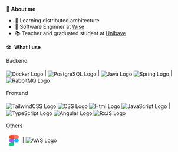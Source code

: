 🚀 __About me__
- 🌱 Learning distributed architecture
- 💼 Software Enginner at <a href="https://www.wises.com.br/" target="_blank">Wise</a>
- 📚 Teacher and graduated student at <a href="https://unibave.net/" target="_blank">Unibave</a>

🛠 &nbsp;__What I use__
<div>
  Backend<br><br>
  <img align="center" alt="Docker Logo" height="30" width="40" src="https://icongr.am/devicon/docker-original.svg?size=128&color=currentColor">
  |
  <img align="center" alt="PostgreSQL Logo" height="30" width="40" src="https://icongr.am/devicon/postgresql-original.svg" >
  |
  <img align="center" alt="Java Logo" height="30" width="40" src="https://icongr.am/devicon/java-original.svg?size=128&color=currentColor">
  <img align="center" alt="Spring Logo" height="30" width="40" src="https://cdn.jsdelivr.net/gh/devicons/devicon@latest/icons/spring/spring-original.svg" />
  |
  <img align="center" alt="RabbitMQ Logo" height="30" width="40" src="https://cdn.jsdelivr.net/gh/devicons/devicon@latest/icons/rabbitmq/rabbitmq-original.svg" />
  <br><br>Frontend<br><br>
  <img align="center" alt="TailwindCSS Logo" height="30" width="40" src="https://upload.wikimedia.org/wikipedia/commons/d/d5/Tailwind_CSS_Logo.svg">
  <img align="center" alt="CSS Logo" height="30" width="40" src="https://icongr.am/devicon/css3-original.svg?size=128&color=currentColor">
  <img align="center" alt="Html Logo" height="30" width="40" src="https://icongr.am/devicon/html5-original.svg?size=128&color=currentColor">
  <img align="center" alt="JavaScript Logo" height="30" width="40" src="https://icongr.am/devicon/javascript-original.svg?size=128&color=currentColor">
  |
  <img align="center" alt="TypeScript Logo" height="30" width="40" src="https://icongr.am/devicon/typescript-plain.svg?size=128&color=currentColor">
  <img align="center" alt="Angular Logo" height="30" width="40" src="https://icongr.am/devicon/angularjs-plain.svg?size=128&color=ee0918">
  <img align="center" alt="RxJS Logo" height="30" width="40" src="https://cdn.jsdelivr.net/gh/devicons/devicon@latest/icons/rxjs/rxjs-original.svg" />
  <br><br>Others<br><br>
  <img align="center" alt="Figma Logo" height="30" width="40" src="https://raw.githubusercontent.com/devicons/devicon/master/icons/figma/figma-original.svg" >
  |
  <img align="center" alt="AWS Logo" height="30" width="40" src="https://cdn.jsdelivr.net/gh/devicons/devicon@latest/icons/amazonwebservices/amazonwebservices-plain-wordmark.svg" />
  <br><br>
</div>
